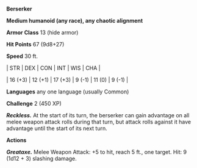 **Berserker**

**Medium humanoid (any race), any chaotic alignment**

**Armor Class** 13 (hide armor)

**Hit Points** 67 (9d8+27)

**Speed** 30 ft.

|   STR   |   DEX   |   CON   |   INT   |   WIS   |   CHA   |
  
| 16 (+3) | 12 (+1) | 17 (+3) | 9 (-1) | 11 (0) | 9 (-1) |

**Languages** any one language (usually Common)

**Challenge** 2 (450 XP)

***Reckless.*** At the start of its turn, the berserker can gain advantage on all melee weapon attack rolls during that turn, but attack rolls against it have advantage until the start of its next turn.

**Actions**

***Greataxe.*** Melee Weapon Attack: +5 to hit, reach 5 ft., one target. Hit: 9 (1d12 + 3) slashing damage.

